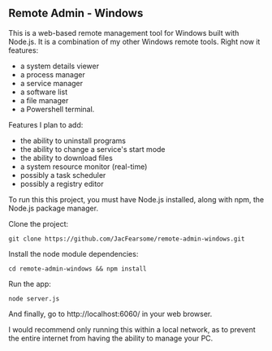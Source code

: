 ## Remote Admin - Windows
This is a web-based remote management tool for Windows built with Node.js. It is a combination of my other Windows remote tools.  Right now it features:
* a system details viewer
* a process manager
* a service manager
* a software list
* a file manager
* a Powershell terminal.

Features I plan to add:

* the ability to uninstall programs
* the ability to change a service's start mode
* the ability to download files
* a system resource monitor (real-time)
* possibly a task scheduler
* possibly a registry editor

To run this this project, you must have Node.js installed, along with npm, the Node.js package manager.

Clone the project:

`git clone https://github.com/JacFearsome/remote-admin-windows.git`

Install the node module dependencies:
	
`cd remote-admin-windows && npm install`

Run the app:

`node server.js`

And finally, go to http://localhost:6060/ in your web browser.

I would recommend only running this within a local network, as to prevent the entire internet from having the ability to manage your PC.